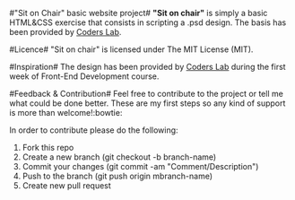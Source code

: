 #"Sit on Chair" basic website project#
**"Sit on chair"** is simply a basic HTML&CSS exercise that consists in scripting a 
.psd design. The basis has been provided by [Coders Lab](http://coderslab.pl).

#Licence#
"Sit on chair" is licensed under The MIT License (MIT).

#Inspiration#
The design has been provided by [Coders Lab](http://coderslab.pl) during the first 
week of Front-End Development course.

#Feedback & Contribution#
Feel free to contribute to the project or tell me what could be done better. These 
are my first steps so any kind of support is more than welcome!:bowtie:

In order to contribute please do the following:

1. Fork this repo
2. Create a new branch (git checkout -b branch-name)
3. Commit your changes (git commit -am "Comment/Description")
4. Push to the branch (git push origin mbranch-name)
5. Create new pull request
